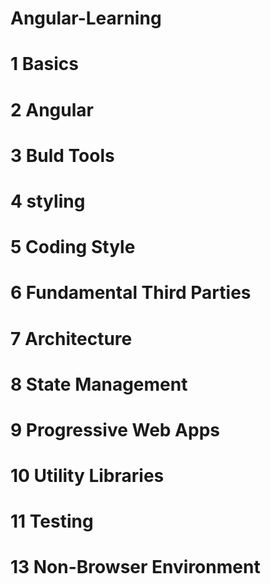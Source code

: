 # Angular-Learning


# 1 Basics
      
# 2 Angular

# 3 Buld Tools

# 4 styling

# 5 Coding Style

# 6 Fundamental Third Parties

# 7 Architecture

# 8 State Management

# 9 Progressive Web Apps

# 10  Utility Libraries

# 11 Testing

# 13 Non-Browser Environment

